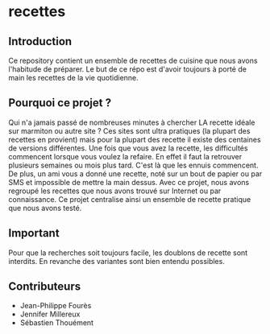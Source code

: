 # recettes

## Introduction

Ce repository contient un ensemble de recettes de cuisine que nous avons l'habitude de préparer.
Le but de ce répo est d'avoir toujours à porté de main les recettes de la vie quotidienne.

## Pourquoi ce projet ?

Qui n'a jamais passé de nombreuses minutes à chercher LA recette idéale sur marmiton ou autre site ?
Ces sites sont ultra pratiques (la plupart des recettes en provient) mais pour la plupart des recette il existe des
centaines de versions différentes. Une fois que vous avez la recette, les difficultés commencent lorsque vous voulez
la refaire. En effet il faut la retrouver plusieurs semaines ou mois plus tard. C'est là que les ennuis commencent.
De plus, un ami vous a donné une recette, noté sur un bout de papier ou par SMS et impossible de mettre la main dessus.
Avec ce projet, nous avons regroupé les recettes que nous avons trouvé sur Internet ou par connaissance. Ce projet
centralise ainsi un ensemble de recette pratique que nous avons testé.

## Important

Pour que la recherches soit toujours facile, les doublons de recette sont interdits. 
En revanche des variantes sont bien entendu possibles.

## Contributeurs
- Jean-Philippe Fourès
- Jennifer Millereux
- Sébastien Thouément
